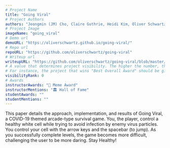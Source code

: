 ```yaml
---
# Project Name
title: "Going Viral"
# Project Authors
authors: "Jeongmin (JM) Cho, Claire Guthrie, Heidi Kim, Oliver Schwartz"
# Project Image
imageName: "going_viral"
# Demo url
demoURL: "https://oliverschwartz.github.io/going-viral/"
# Repo url
repoURL: "https://github.com/oliverschwartz/going-viral"
# Writeup url
writeupURL: "https://github.com/oliverschwartz/going-viral/blob/master/COS%20426_%20Final%20Write%20Up.pdf"
# A value that determines project visibility. The higher the number, the closer it will appear to the top
# For instance, the project that wins "Best Overall Award" should be given the highest visibilityRank
visibilityRank: 0
# Awards
instructorAwards: "🤪 Meme Award"
instructorMentions: "🏛️ Hall of Fame"
studentAwards: ""
studentMentions: ""
---
```

This paper details the approach, implementation, and results of Going Viral, a COVID-19 themed arcade-type survival game. You, the player, control a healthy white cell while trying to avoid infection by enemy virus particles. You control your cell with the arrow keys and the spacebar (to jump). As you successfully complete levels, the game becomes more difficult, challenging the user to be more daring. Stay Healthy!
